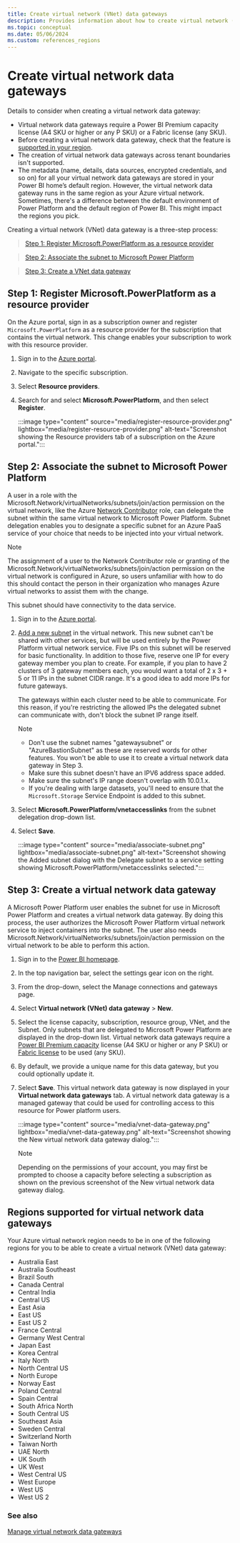 ```yaml
---
title: Create virtual network (VNet) data gateways
description: Provides information about how to create virtual network (VNet) data gateways.
ms.topic: conceptual
ms.date: 05/06/2024
ms.custom: references_regions
---
```


# Create virtual network data gateways

Details to consider when creating a virtual network data gateway:
- Virtual network data gateways require a Power BI Premium capacity license (A4 SKU or higher or any P SKU) or a Fabric license (any SKU).
- Before creating a virtual network data gateway, check that the feature is [supported in your region](#regions-supported-for-virtual-network-data-gateways).
- The creation of virtual network data gateways across tenant boundaries isn't supported.
- The metadata (name, details, data sources, encrypted credentials, and so on) for all your virtual network data gateways are stored in your Power BI home’s default region. However, the virtual network data gateway runs in the same region as your Azure virtual network. Sometimes, there's a difference between the default environment of Power Platform and the default region of Power BI. This might impact the regions you pick.


Creating a virtual network (VNet) data gateway is a three-step process:

> [Step 1: Register Microsoft.PowerPlatform as a resource provider](#step-1-register-microsoftpowerplatform-as-a-resource-provider)

> [Step 2: Associate the subnet to Microsoft Power Platform](#step-2-associate-the-subnet-to-microsoft-power-platform)

> [Step 3: Create a VNet data gateway](#step-3-create-a-virtual-network-data-gateway)


## Step 1: Register Microsoft.PowerPlatform as a resource provider

On the Azure portal, sign in as a subscription owner and register `Microsoft.PowerPlatform` as a resource provider for the subscription that contains the virtual network. This change enables your subscription to work with this resource provider.

1. Sign in to the [Azure portal](https://portal.azure.com).

1. Navigate to the specific subscription.

1. Select **Resource providers**.

1. Search for and select **Microsoft.PowerPlatform**, and then select **Register**.

   :::image type="content" source="media/register-resource-provider.png" lightbox="media/register-resource-provider.png" alt-text="Screenshot showing the Resource providers tab of a subscription on the Azure portal.":::

## Step 2: Associate the subnet to Microsoft Power Platform

A user in a role with the Microsoft.Network/virtualNetworks/subnets/join/action permission on the virtual network, like the Azure [Network Contributor](/azure/role-based-access-control/built-in-roles#network-contributor) role, can delegate the subnet within the same virtual network to Microsoft Power Platform. Subnet delegation enables you to designate a specific subnet for an Azure PaaS service of your choice that needs to be injected into your virtual network. 

> [!NOTE]
> The assignment of a user to the Network Contributor role or granting of the Microsoft.Network/virtualNetworks/subnets/join/action permission on the virtual network is configured in Azure, so users unfamiliar with how to do this should contact the person in their organization who manages Azure virtual networks to assist them with the change.

This subnet should have connectivity to the data service.

1. Sign in to the [Azure portal](https://portal.azure.com).

1. [Add a new subnet](/azure/virtual-network/virtual-network-manage-subnet#add-a-subnet) in the virtual network. This new subnet can't be shared with other services, but will be used entirely by the Power Platform virtual network service. Five IPs on this subnet will be reserved for basic functionality. In addition to those five, reserve one IP for every gateway member you plan to create. For example, if you plan to have 2 clusters of 3 gateway members each, you would want a total of 2 x 3 + 5 or 11 IPs in the subnet CIDR range. It's a good idea to add more IPs for future gateways.

    The gateways within each cluster need to be able to communicate. For this reason, if you're restricting the allowed IPs the delegated subnet can communicate with, don't block the subnet IP range itself. 

    > [!NOTE]
    >
    > * Don't use the subnet names "gatewaysubnet" or "AzureBastionSubnet" as these are reserved words for other features. You won't be able to use it to create a virtual network data gateway in Step 3.
    > * Make sure this subnet doesn't have an IPV6 address space added.
    > * Make sure the subnet's IP range doesn't overlap with 10.0.1.x.
    > * If you're dealing with large datasets, you'll need to ensure that the `Microsoft.Storage` Service Endpoint is added to this subnet.

1. Select **Microsoft.PowerPlatform/vnetaccesslinks** from the subnet delegation drop-down list.

1. Select **Save**.

   :::image type="content" source="media/associate-subnet.png" lightbox="media/associate-subnet.png" alt-text="Screenshot showing the Added subnet dialog with the Delegate subnet to a service setting showing Microsoft.PowerPlatform/vnetaccesslinks selected.":::

## Step 3: Create a virtual network data gateway

A Microsoft Power Platform user enables the subnet for use in Microsoft Power Platform and creates a virtual network data gateway. By doing this process, the user authorizes the Microsoft Power Platform virtual network service to inject containers into the subnet. The user also needs Microsoft.Network/virtualNetworks/subnets/join/action permission on the virtual network to be able to perform this action.

1. Sign in to the [Power BI homepage](https://app.powerbi.com).

1. In the top navigation bar, select the settings gear icon on the right.

1. From the drop-down, select the Manage connections and gateways page.
   
1. Select **Virtual network (VNet) data gateway** > **New**.

1. Select the license capacity, subscription, resource group, VNet, and the Subnet. Only subnets that are delegated to Microsoft Power Platform are displayed in the drop-down list. Virtual network data gateways require a [Power BI Premium capacity](/power-bi/enterprise/service-premium-what-is) license (A4 SKU or higher or any P SKU) or [Fabric license](/fabric/enterprise/buy-subscription) to be used (any SKU).

1. By default, we provide a unique name for this data gateway, but you could optionally update it.

1. Select **Save**. This virtual network data gateway is now displayed in your **Virtual network data gateways** tab. A virtual network data gateway is a managed gateway that could be used for controlling access to this resource for Power platform users.  

   :::image type="content" source="media/vnet-data-gateway.png" lightbox="media/vnet-data-gateway.png" alt-text="Screenshot showing the New virtual network data gateway dialog.":::

   > [!NOTE]
   > Depending on the permissions of your account, you may first be prompted to choose a capacity before selecting a subscription as shown on the previous screenshot of the New virtual network data gateway dialog.

## Regions supported for virtual network data gateways

Your Azure virtual network region needs to be in one of the following regions for you to be able to create a virtual network (VNet) data gateway:

* Australia East
* Australia Southeast
* Brazil South
* Canada Central
* Central India
* Central US
* East Asia
* East US
* East US 2
* France Central
* Germany West Central
* Japan East
* Korea Central
* Italy North
* North Central US
* North Europe
* Norway East
* Poland Central
* Spain Central
* South Africa North
* South Central US
* Southeast Asia
* Sweden Central
* Switzerland North
* Taiwan North
* UAE North
* UK South
* UK West
* West Central US
* West Europe
* West US
* West US 2

### See also

[Manage virtual network data gateways](manage-data-gateways.md)
